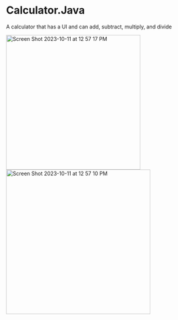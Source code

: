 # Calculator.Java
A calculator that has a UI and can add, subtract, multiply, and divide

<img width="364" alt="Screen Shot 2023-10-11 at 12 57 17 PM" src="https://github.com/AshianBoii/Calculator.Java/assets/45045020/0ce86041-18e0-482b-b7d3-6d667d20caab">

<img width="391" alt="Screen Shot 2023-10-11 at 12 57 10 PM" src="https://github.com/AshianBoii/Calculator.Java/assets/45045020/34227556-83a0-42ba-a9cc-94c61c0453da">
